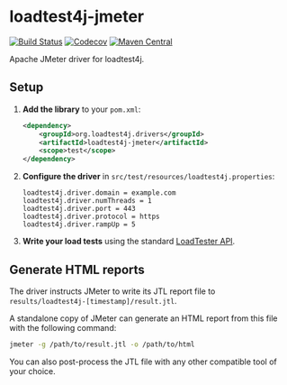 # loadtest4j-jmeter

[![Build Status](https://travis-ci.com/loadtest4j/loadtest4j-jmeter.svg?branch=master)](https://travis-ci.com/loadtest4j/loadtest4j-jmeter)
[![Codecov](https://codecov.io/gh/loadtest4j/loadtest4j-jmeter/branch/master/graph/badge.svg)](https://codecov.io/gh/loadtest4j/loadtest4j-jmeter)
[![Maven Central](https://img.shields.io/maven-central/v/org.loadtest4j.drivers/loadtest4j-jmeter.svg)](https://repo1.maven.org/maven2/org/loadtest4j/drivers/loadtest4j-jmeter/)

Apache JMeter driver for loadtest4j.

## Setup

1. **Add the library** to your `pom.xml`:

    ```xml
    <dependency>
        <groupId>org.loadtest4j.drivers</groupId>
        <artifactId>loadtest4j-jmeter</artifactId>
        <scope>test</scope>
    </dependency>
    ```

2. **Configure the driver** in `src/test/resources/loadtest4j.properties`:
    
    ```properties
    loadtest4j.driver.domain = example.com
    loadtest4j.driver.numThreads = 1
    loadtest4j.driver.port = 443
    loadtest4j.driver.protocol = https
    loadtest4j.driver.rampUp = 5
    ```

3. **Write your load tests** using the standard [LoadTester API](https://github.com/loadtest4j/loadtest4j).

## Generate HTML reports

The driver instructs JMeter to write its JTL report file to `results/loadtest4j-[timestamp]/result.jtl`.

A standalone copy of JMeter can generate an HTML report from this file with the following command:

```bash
jmeter -g /path/to/result.jtl -o /path/to/html
```

You can also post-process the JTL file with any other compatible tool of your choice.
